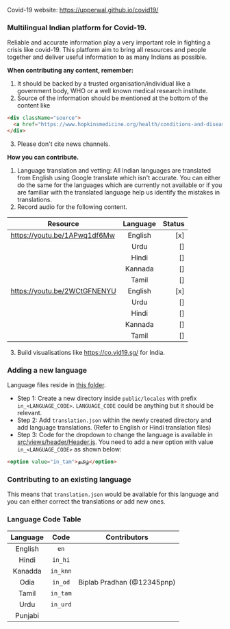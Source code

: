 Covid-19 website: https://upperwal.github.io/covid19/

### Multilingual Indian platform for Covid-19.

Reliable and accurate information play a very important role in fighting a crisis like covid-19. This platform aim to bring all resources and people together and deliver useful information to as many Indians as possible.

**When contributing any content, remember:**
1. It should be backed by a trusted organisation/individual like a government body, WHO or a well known medical research institute. 
2. Source of the information should be mentioned at the bottom of the content like

```html
<div className="source">
  <a href="https://www.hopkinsmedicine.org/health/conditions-and-diseases/coronavirus/coronavirus-social-distancing-and-self-quarantine" target="_blank">Johns Hopkins Medicine</a>
</div>
```

3. Please don't cite news channels.

**How you can contribute.**

1. Language translation and vetting: All Indian languages are translated from English using Google translate which isn't accurate. You can either do the same for the languages which are currently not available or if you are familiar with the translated language help us identify the mistakes in translations.
2. Record audio for the following content.

| Resource        | Language           | Status  |
| ------------- |:-------------:| -----:|
| https://youtu.be/1APwq1df6Mw      | English | [x] |
| | Urdu | [] |
| | Hindi | [] |
| | Kannada | [] |
| | Tamil | [] |
| https://youtu.be/2WCtGFNENYU      | English | [x] |
| | Urdu | [] |
| | Hindi | [] |
| | Kannada | [] |
| | Tamil | [] |

3. Build visualisations like https://co.vid19.sg/ for India.

### Adding a new language

Language files reside in [this folder](public/locales). 

* Step 1: Create a new directory inside `public/locales` with prefix `in_<LANGUAGE_CODE>`. `LANGUAGE_CODE` could be anything but it should be relevant. 
* Step 2: Add `translation.json` within the newly created directory and add language translations. (Refer to English or Hindi translation files)
* Step 3: Code for the dropdown to change the language is available in [src/views/header/Header.js](src/views/header/Header.js). You need to add a new option with value `in_<LANGUAGE_CODE>` as shown below:
```html
<option value="in_tam">தமிழ்</option>
```

### Contributing to an existing language

This means that `translation.json` would be available for this language and you can either correct the translations or add new ones.


### Language Code Table

| Language        | Code           | Contributors |
|:-------------:|:-------------:|:-------------:|
| English      | `en` |  |
| Hindi | `in_hi` | |
| Kanadda | `in_knn` | |
| Odia | `in_od` | Biplab Pradhan (@12345pnp) |
| Tamil | `in_tam` | |
| Urdu | `in_urd` | |
| Punjabi | | |